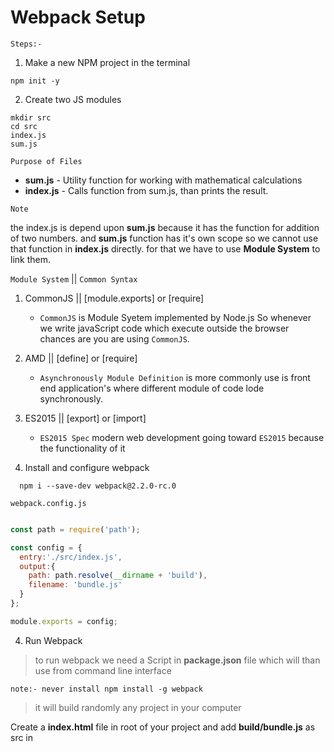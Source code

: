 # Webpack Setup

``Steps:-``

1.  Make a new NPM project in the terminal

```
npm init -y

```

2.  Create two JS modules

```
mkdir src
cd src
index.js
sum.js

```
``Purpose of Files``

- **sum.js** - Utility function for working with mathematical calculations
- **index.js** - Calls function from sum.js, than prints the result.

``Note``

the index.js is depend upon **sum.js** because it has the function for addition
of two numbers. and **sum.js** function has it's own scope so we cannot use
that function in **index.js** directly. for that we have to use **Module System**
to link them.

``Module System`` || ``Common Syntax``

 1. CommonJS  || [module.exports] or [require]
    - ``CommonJS`` is Module Syetem implemented by Node.js So whenever we write javaScript code
        which execute outside the browser chances are you are using ``CommonJS``.

 2. AMD       || [define] or [require]
    - ``Asynchronously Module Definition`` is more commonly use is front end application's where different module of code lode synchronously.

 3. ES2015    || [export] or [import]
    - ``ES2015 Spec`` modern web development going toward ``ES2015`` because the functionality of it

3.  Install and configure webpack

```
  npm i --save-dev webpack@2.2.0-rc.0
```

``webpack.config.js``

```javaScript

const path = require('path');

const config = {
  entry:'./src/index.js',
  output:{
    path: path.resolve(__dirname + 'build'),
    filename: 'bundle.js'
  }
};

module.exports = config;

```

4)  Run Webpack

> to run webpack we need a Script in **package.json** file which will than use from command line interface

``note:- never install npm install -g webpack ``

> it will build randomly any project in your computer

Create a **index.html** file in root of your project and add **build/bundle.js** as src in <script /> tag

and open that **index.html** in browser and hoff over to console and see the log which should be '15'


## introduction to Loaders

- Babel   - Turn ES2015 code into ES code
- Webpack - Link up JS modules together

we will add babel in our project and wire that up as a module Loader there are three different
module that we need to install to get babel up and running.

``Module``  ||  ``Purpose``
1.  babel-loader      || Teaches babel how to work with webpack
2.  babel-core        || Knows how to take in code, parse it, and generate some output files
3.  babel-preset-env  || Ruleset for telling babel exactly what pieces of ES2015/6/7 Syntex to look
                        for,and how to turn it into ES5 code.

```
  npm install --save-dev babel-loader babel-core babel-preset-env
```

**if you get error** Read that error carefully. chances are you need to install

```
  npm i --save-dev babel-loader@7
```


## Refector to ES2015

``Action`` || ``CommonJS`` || ``ES2015``

1.  Import a module || const sum = require('./sum');  ||  import sum from './sum';
2.  Export some code || module.exports = sum; || export default sum;

Lets make changes in **sum.js** & **index.js** and convert import and export statement to ES2015

**index.js**

```javaScript
  import sum from './sum';
```

**sum.js**

```javaScript
  export default sum;
```

## the Style and CSS Loaders

> To work with css we need to install two new modules

1.  **css-loader** || Knows how to deal with CSS imports
2.  **style-loader** || takes CSS imports and adds them to the HTML document

> as a side Note: these are just transpiler (source to source compiler)

```
  npm install --save-dev style-loader css-loader
```
